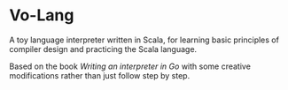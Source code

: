 # Vo-Lang

A toy language interpreter written in Scala,
for learning basic principles of compiler design and practicing the Scala language.

Based on the book *Writing an interpreter in Go*
with some creative modifications rather than just follow step by step.

